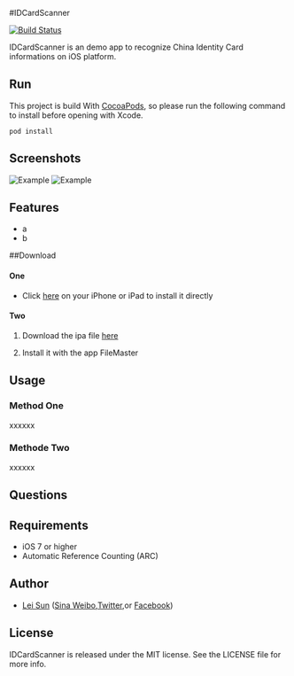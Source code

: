 


#IDCardScanner

[![Build Status](https://travis-ci.org/nextsun/IDCardScanner.svg?branch=master)](https://travis-ci.org/nextsun/IDCardScanner)




IDCardScanner is an demo app to recognize China Identity Card informations on iOS platform.

## Run

This project is build With [CocoaPods](http://cocoapods.org), so please run the following command to install  before opening with Xcode.

    pod install

## Screenshots

![Example](./Screens/example.gif "Example View")
![Example](./Screens/example.png "Example View")





## Features

- a
- b


##Download

#### One

* Click  [here](https://dn-nextsun.qbox.me/itms-services.html?action=download-manifest&url=https://raw.githubusercontent.com/nextsun/IDCardScanner/master/Docs/Publish/app.plist)  on your iPhone or iPad to install it directly

#### Two



1. Download the ipa file [here](https://raw.githubusercontent.com/nextsun/IDCardScanner/master/Docs/Publish/app.ipa)

2. Install it with the app FileMaster


## Usage

### Method One

xxxxxx

### Methode Two

xxxxxx




## Questions



## Requirements

- iOS 7 or higher
- Automatic Reference Counting (ARC)

## Author

- [Lei Sun](http://github.com/nextsun) ([Sina Weibo](https://weibo.com/nextsun),[Twitter](https://twitter.com/nextsuncn),or [Facebook](https://www.facebook.com/sunnylei))

## License

IDCardScanner is released under the MIT license. See the LICENSE file for more info.
